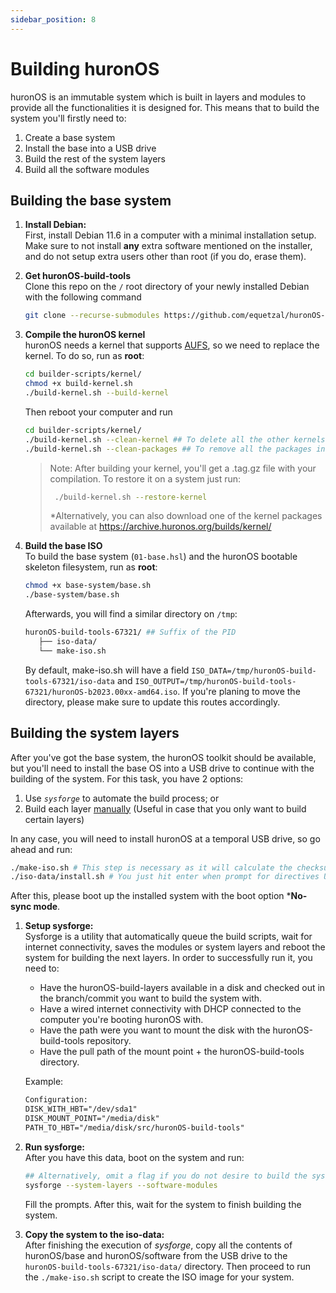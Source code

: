 ```yaml
---
sidebar_position: 8
---
```


# Building huronOS
huronOS is an immutable system which is built in layers and modules to provide all the functionalities it is designed for. This means that to build the system you'll firstly need to:
1. Create a base system
2. Install the base into a USB drive
3. Build the rest of the system layers
4. Build all the software modules

## Building the base system

1. **Install Debian:**  
   First, install Debian 11.6 in a computer with a minimal installation setup. Make sure to not install **any** extra software mentioned on the installer, and do not setup extra users other than root (if you do, erase them).

2. **Get huronOS-build-tools**  
   Clone this repo on the `/` root directory of your newly installed Debian with the following command
   
   ```bash
   git clone --recurse-submodules https://github.com/equetzal/huronOS-build-tools
   ```

3. **Compile the huronOS kernel**  
   huronOS needs a kernel that supports [AUFS](https://aufs.sf.net), so we need to replace the kernel. To do so, run as **root**:

   ```bash
   cd builder-scripts/kernel/
   chmod +x build-kernel.sh
   ./build-kernel.sh --build-kernel
   ```

   Then reboot your computer and run 
   ```bash
   cd builder-scripts/kernel/
   ./build-kernel.sh --clean-kernel ## To delete all the other kernels in the system
   ./build-kernel.sh --clean-packages ## To remove all the packages installed for building the kernel
   ```

   > Note: After building your kernel, you'll get a .tag.gz file with your compilation. To restore it on a system just run:
   > ```bash
   >  ./build-kernel.sh --restore-kernel
   > ```
   > *Alternatively, you can also download one of the kernel packages available at https://archive.huronos.org/builds/kernel/

4. **Build the base ISO**  
   To build the base system (`01-base.hsl`) and the huronOS bootable skeleton filesystem, run as **root**:  

   ```bash
   chmod +x base-system/base.sh
   ./base-system/base.sh
   ```

   Afterwards, you will find a similar directory on `/tmp`:
   ```bash
   huronOS-build-tools-67321/ ## Suffix of the PID
      ├── iso-data/
      └── make-iso.sh
   ```
   By default, make-iso.sh will have a field `ISO_DATA=/tmp/huronOS-build-tools-67321/iso-data` and `ISO_OUTPUT=/tmp/huronOS-build-tools-67321/huronOS-b2023.00xx-amd64.iso`. If you're planing to move the directory, please make sure to update this routes accordingly.

## Building the system layers
After you've got the base system, the huronOS toolkit should be available, but you'll need to install the base OS into a USB drive to continue with the building of the system. For this task, you have 2 options:
1. Use *`sysforge`* to automate the build process; or
2. Build each layer [manually](./building-manually.md) (Useful in case that you only want to build certain layers)

In any case, you will need to install huronOS at a temporal USB drive, so go ahead and run:
   ```bash
   ./make-iso.sh # This step is necessary as it will calculate the checksums of the files
   ./iso-data/install.sh # You just hit enter when prompt for directives URL and directives server IP
   ```
After this, please boot up the installed system with the boot option ***No-sync mode**.

1. **Setup sysforge:**  
   Sysforge is a utility that automatically queue the build scripts, wait for internet connectivity, saves the modules or system layers and reboot the system for building the next layers. In order to successfully run it, you need to:
   - Have the huronOS-build-layers available in a disk and checked out in the branch/commit you want to build the system with.
   - Have a wired internet connectivity with DHCP connected to the computer you're booting huronOS with.
   - Have the path were you want to mount the disk with the huronOS-build-tools repository.
   - Have the pull path of the mount point + the huronOS-build-tools directory.

   Example:
   ```txt
   Configuration:
   DISK_WITH_HBT="/dev/sda1"
   DISK_MOUNT_POINT="/media/disk"
   PATH_TO_HBT="/media/disk/src/huronOS-build-tools"
   ```

2. **Run sysforge:**  
   After you have this data, boot on the system and run:
   ```bash
   ## Alternatively, omit a flag if you do not desire to build the system layers or the modules
   sysforge --system-layers --software-modules
   ```

   Fill the prompts. After this, wait for the system to finish building the system. 

3. **Copy the system to the iso-data:**  
   After finishing the execution of *sysforge*, copy all the contents of huronOS/base and huronOS/software from the USB drive to the `huronOS-build-tools-67321/iso-data/` directory. Then proceed to run the `./make-iso.sh` script to create the ISO image for your system. 